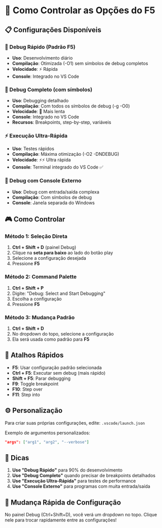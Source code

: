 # 🎯 Como Controlar as Opções do F5

## 📋 Configurações Disponíveis

### 🚀 Debug Rápido (Padrão F5)
- **Uso**: Desenvolvimento diário
- **Compilação**: Otimizada (-O1) sem símbolos de debug completos
- **Velocidade**: ⚡ Rápida
- **Console**: Integrado no VS Code

### 🐛 Debug Completo (com símbolos)
- **Uso**: Debugging detalhado
- **Compilação**: Com todos os símbolos de debug (-g -O0)
- **Velocidade**: 🐌 Mais lenta
- **Console**: Integrado no VS Code
- **Recursos**: Breakpoints, step-by-step, variáveis

### ⚡ Execução Ultra-Rápida
- **Uso**: Testes rápidos
- **Compilação**: Máxima otimização (-O2 -DNDEBUG)
- **Velocidade**: ⚡⚡ Ultra rápida
- **Console**: Terminal integrado do VS Code ✅

### 🔧 Debug com Console Externo
- **Uso**: Debug com entrada/saída complexa
- **Compilação**: Com símbolos de debug
- **Console**: Janela separada do Windows

## 🎮 Como Controlar

### Método 1: Seleção Direta
1. **Ctrl + Shift + D** (painel Debug)
2. Clique na **seta para baixo** ao lado do botão play
3. Selecione a configuração desejada
4. Pressione **F5**

### Método 2: Command Palette
1. **Ctrl + Shift + P**
2. Digite: "Debug: Select and Start Debugging"
3. Escolha a configuração
4. Pressione **F5**

### Método 3: Mudança Padrão
1. **Ctrl + Shift + D**
2. No dropdown do topo, selecione a configuração
3. Ela será usada como padrão para **F5**

## 🚀 Atalhos Rápidos

- **F5**: Usar configuração padrão selecionada
- **Ctrl + F5**: Executar sem debug (mais rápido)
- **Shift + F5**: Parar debugging
- **F9**: Toggle breakpoint
- **F10**: Step over
- **F11**: Step into

## ⚙️ Personalização

Para criar suas próprias configurações, edite:
`.vscode/launch.json`

Exemplo de argumentos personalizados:
```json
"args": ["arg1", "arg2", "--verbose"]
```

## 🎯 Dicas

1. **Use "Debug Rápido"** para 90% do desenvolvimento
2. **Use "Debug Completo"** quando precisar de breakpoints detalhados
3. **Use "Execução Ultra-Rápida"** para testes de performance
4. **Use "Console Externo"** para programas com muita entrada/saída

## 🔄 Mudança Rápida de Configuração

No painel Debug (Ctrl+Shift+D), você verá um dropdown no topo.
Clique nele para trocar rapidamente entre as configurações!